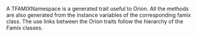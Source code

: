 A TFAMIXNamespace is a generated trait useful to Orion. All the methods are also generated from the instance variables of the corresponding famix class. The use links between the Orion traits follow the hierarchy of the Famix classes. 